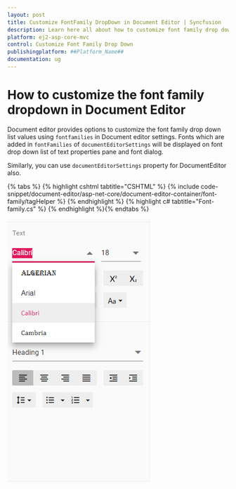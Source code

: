 ```yaml
---
layout: post
title: Customize FontFamily DropDown in Document Editor | Syncfusion
description: Learn here all about how to customize font family drop down in Syncfusion Document Editor component of Syncfusion Essential JS 2 and more.
platform: ej2-asp-core-mvc
control: Customize Font Family Drop Down
publishingplatform: ##Platform_Name##
documentation: ug
---
```



# How to customize the font family dropdown in Document Editor

Document editor provides options to customize the font family drop down list values using `fontfamilies` in Document editor settings. Fonts which are added in `fontFamilies` of `documentEditorSettings` will be displayed on font drop down list of text properties pane and font dialog.

Similarly, you can use `documentEditorSettings` property for DocumentEditor also.


{% tabs %}
{% highlight cshtml tabtitle="CSHTML" %}
{% include code-snippet/document-editor/asp-net-core/document-editor-container/font-family/tagHelper %}
{% endhighlight %}
{% highlight c# tabtitle="Font-family.cs" %}
{% endhighlight %}{% endtabs %}


![Font](../images/font-family.png)
